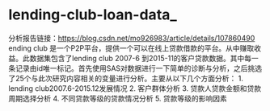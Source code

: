 # lending-club-loan-data_
分析报告链接：https://blog.csdn.net/mo926983/article/details/107860490
ending club 是一个P2P平台，提供一个可以在线上贷款借款的平台。从中赚取收益。此数据集包含了lending club 2007-6 到2015-11的客户贷款数据。其中每一条记录由id唯一标记。首先使用SAS对数据进行一下简单的诊断与分析，之后挑选了25个与此次研究内容相关的变量进行分析。主要从以下几个方面分析：  1. lending club2007.6-2015.12发展情况  2. 客户群体分析  3. 贷款人贷款金额和贷款周期选择分析  4. 不同贷款等级的贷款情况分析  5. 贷款等级的影响因素
